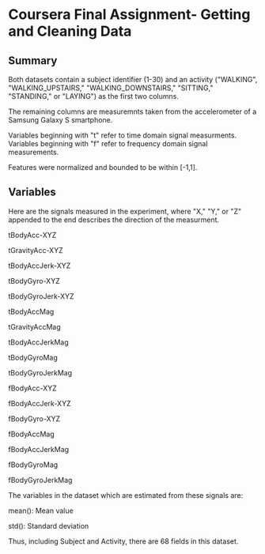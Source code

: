Coursera Final Assignment- Getting and Cleaning Data
================

Summary
-------

Both datasets contain a subject identifier (1-30) and an activity ("WALKING", "WALKING\_UPSTAIRS," "WALKING\_DOWNSTAIRS," "SITTING," "STANDING," or "LAYING") as the first two columns.

The remaining columns are measuremnts taken from the accelerometer of a Samsung Galaxy S smartphone.

Variables beginning with "t" refer to time domain signal measurments. Variables beginning with "f" refer to frequency domain signal measurements.

Features were normalized and bounded to be within \[-1,1\].

Variables
---------

Here are the signals measured in the experiment, where "X," "Y," or "Z" appended to the end describes the direction of the measurment.

tBodyAcc-XYZ

tGravityAcc-XYZ

tBodyAccJerk-XYZ

tBodyGyro-XYZ

tBodyGyroJerk-XYZ

tBodyAccMag

tGravityAccMag

tBodyAccJerkMag

tBodyGyroMag

tBodyGyroJerkMag

fBodyAcc-XYZ

fBodyAccJerk-XYZ

fBodyGyro-XYZ

fBodyAccMag

fBodyAccJerkMag

fBodyGyroMag

fBodyGyroJerkMag

The variables in the dataset which are estimated from these signals are:

mean(): Mean value

std(): Standard deviation

Thus, including Subject and Activity, there are 68 fields in this dataset.
